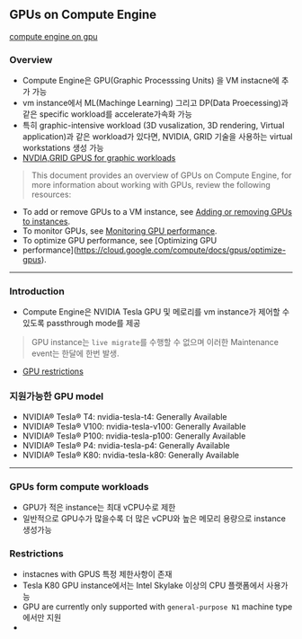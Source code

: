 ﻿## GPUs on Compute Engine
[compute engine on gpu](https://cloud.google.com/compute/docs/gpus?hl=en#restrictions)
### Overview
- Compute Engine은 GPU(Graphic Processsing Units) 을 VM instacne에 추가 가능
- vm instance에서 ML(Machinge Learning) 그리고 DP(Data Proecessing)과 같은 specific workload를 accelerate가속화 가능
- 특히 graphic-intensive workload (3D vusalization, 3D rendering, Virtual application)과 같은 workload가 있다면,  NVIDIA, GRID 기술을 사용하는 virtual workstations 생성 가능
- [NVDIA,GRID GPUS for graphic workloads](https://cloud.google.com/compute/docs/gpus?hl=en#gpu-virtual-workstations)
> This document provides an overview of GPUs on Compute Engine, for more information about working with GPUs, review the following resources:

-   To add or remove GPUs to a VM instance, see  [Adding or removing GPUs to instances](https://cloud.google.com/compute/docs/gpus/add-gpus).
-   To monitor GPUs, see  [Monitoring GPU performance](https://cloud.google.com/compute/docs/gpus/monitor-gpus).
-   To optimize GPU performance, see  [Optimizing GPU 
- performance](https://cloud.google.com/compute/docs/gpus/optimize-gpus).
---
### Introduction
- Compute Engine은 NVIDIA Tesla GPU 및 메로리를 vm instance가 제어할 수 있도록 passthrough mode를 제공 
> GPU instance는 `live migrate`를 수행할 수 없으며 이러한 Maintenance event는 한달에 한번 발생. 
- [GPU restrictions](https://cloud.google.com/compute/docs/gpus?hl=en#restrictions)
### 지원가능한 GPU model 
- NVIDIA® Tesla® T4: nvidia-tesla-t4: Generally Available
- NVIDIA® Tesla® V100: nvidia-tesla-v100: Generally Available
- NVIDIA® Tesla® P100: nvidia-tesla-p100: Generally Available
- NVIDIA® Tesla® P4: nvidia-tesla-p4: Generally Available
- NVIDIA® Tesla® K80: nvidia-tesla-k80: Generally Available
---
### GPUs form compute workloads
- GPU가 적은 instance는 최대 vCPU수로 제한
- 일반적으로 GPU수가 많을수록 더 많은 vCPU와 높은 메모리 용량으로 instance 생성가능

### Restrictions
- instacnes with GPUS 특정 제한사항이 존재 
- Tesla K80 GPU instance에서는 Intel Skylake 이상의 CPU 플랫폼에서 사용가능
- GPU are currently only supported with `general-purpose N1` machine type에서만 지원
- 

